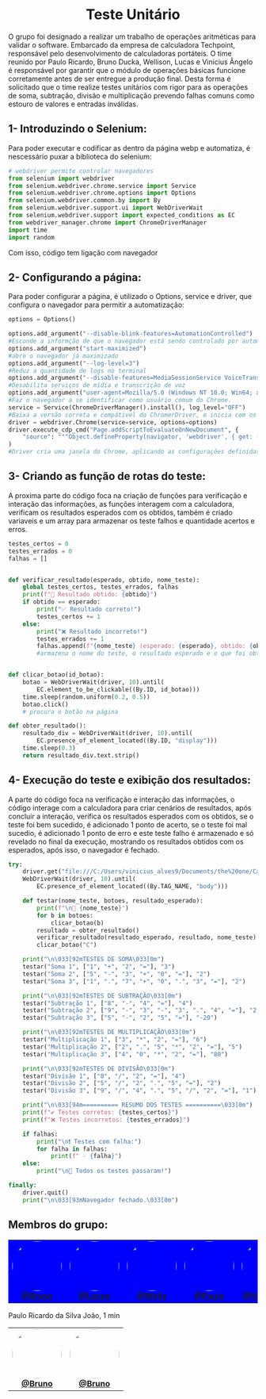 <h1 align="center">Teste Unitário</h1>

O grupo foi designado a realizar um trabalho de operações aritméticas para validar o software. Embarcado da empresa de calculadora Techpoint, responsável pelo desenvolvimento de calculadoras portáteis. O time reunido por Paulo Ricardo, Bruno Ducka, Wellison, Lucas e Vinicius Ângelo é responsável por garantir que o módulo de operações básicas funcione corretamente antes de ser entregue a produção final. Desta forma é solicitado que o time realize testes unitários com rigor para as operações de soma, subtração, divisão e multiplicação prevendo
falhas comuns como estouro de valores e entradas inválidas.

## 1- Introduzindo o Selenium:

Para poder executar e codificar as dentro da página webp e automatiza, é nescessário puxar a biblioteca do selenium:

 ```python
# webdriver permite controlar navegadores
from selenium import webdriver
from selenium.webdriver.chrome.service import Service
from selenium.webdriver.chrome.options import Options
from selenium.webdriver.common.by import By
from selenium.webdriver.support.ui import WebDriverWait
from selenium.webdriver.support import expected_conditions as EC
from webdriver_manager.chrome import ChromeDriverManager
import time
import random
```
Com isso, código tem ligação com navegador

## 2- Configurando a página:

Para poder configurar a página, é utilizado o Options, service e driver, que configura o navegador para permitir a automatização:

```python
options = Options()

options.add_argument("--disable-blink-features=AutomationControlled")
#Esconde a informção de que o navegador está sendo controlado por automação
options.add_argument("start-maximized")
#abre o navegador já maximizado
options.add_argument("--log-level=3")
#Reduz a quantidade de logs no terminal
options.add_argument("--disable-features=MediaSessionService VoiceTranscriptionCapability")
#Desabilita serviços de mídia e transcrição de voz
options.add_argument("user-agent=Mozilla/5.0 (Windows NT 10.0; Win64; x64) AppleWebKit/537.36 (KHTML, like Gecko) Chrome/124.0.0.0 Safari/537.36")
#Faz o navegador a se identificar como usuário comum do Chrome.
service = Service(ChromeDriverManager().install(), log_level="OFF")
#Baixa a versão correta e compátivel do ChromerDriver, e inicia com os logs preparativos desligados para deixar o código mais limpo
driver = webdriver.Chrome(service=service, options=options)
driver.execute_cdp_cmd("Page.addScriptToEvaluateOnNewDocument", {
    "source": """Object.defineProperty(navigator, 'webdriver', { get: () => undefined });"""
)
#Driver cria uma janela do Chrome, aplicando as configurações definidas no options e utilizando o service;


```

## 3- Criando as função de rotas do teste:

A proxima parte do código foca na criação de funções para verificação e interação das informações, as funções interagem com a calculadora, verificam os resultados esperados com os obtidos, também é criado variaveis e um array para armazenar os teste falhos e quantidade acertos e erros.

```python
testes_certos = 0
testes_errados = 0
falhas = []


def verificar_resultado(esperado, obtido, nome_teste):
    global testes_certos, testes_errados, falhas
    print(f"🧮 Resultado obtido: {obtido}")
    if obtido == esperado:
        print("✅ Resultado correto!")
        testes_certos += 1
    else:
        print("❌ Resultado incorreto!")
        testes_errados += 1
        falhas.append(f"{nome_teste} (esperado: {esperado}, obtido: {obtido})")
        #armazena o nome do teste, o resultado esperado e o que foi obtido


def clicar_botao(id_botao):
    botao = WebDriverWait(driver, 10).until(
        EC.element_to_be_clickable((By.ID, id_botao)))
    time.sleep(random.uniform(0.2, 0.5))
    botao.click()
    # procura o botão na página

def obter_resultado():
    resultado_div = WebDriverWait(driver, 10).until(
        EC.presence_of_element_located((By.ID, "display")))
    time.sleep(0.3)
    return resultado_div.text.strip()

```
## 4- Execução do teste e exibição dos resultados:
A parte do código foca na verificação e interação das informações, o código interage com a calculadora para criar cenários de resultados, após concluir a interação, verifica os resultados esperados com os obtidos, se o teste foi bem sucedido, é adicionado 1 ponto de acerto, se o teste foi mal sucedio, é adicionado 1 ponto de erro e este teste falho é armazenado e só revelado no final da execução, mostrando os resultados obtidos com os esperados, após isso, o navegador é fechado.

```python
try:
    driver.get("file:///C:/Users/vinicius_alves9/Documents/the%20one/Calculadora.html")
    WebDriverWait(driver, 10).until(
        EC.presence_of_element_located((By.TAG_NAME, "body")))

    def testar(nome_teste, botoes, resultado_esperado):
        print(f"\n🔹 {nome_teste}")
        for b in botoes:
            clicar_botao(b)
        resultado = obter_resultado()
        verificar_resultado(resultado_esperado, resultado, nome_teste)
        clicar_botao("C")

    print("\n\033[92mTESTES DE SOMA\033[0m")
    testar("Soma 1", ["1", "+", "2", "="], "3")
    testar("Soma 2", ["5", "-", "3", "+", "0", "="], "2")
    testar("Soma 3", ["1", ".", "7", "+", "0", ".", "3", "="], "2")

    print("\n\033[92mTESTES DE SUBTRAÇÃO\033[0m")
    testar("Subtração 1", ["8", "-", "4", "="], "4")
    testar("Subtração 2", ["9", "-", "3", "-", "3", ".", "4", "="], "2.6")
    testar("Subtração 3", ["5", "-", "2", "5", "="], "-20")

    print("\n\033[92mTESTES DE MULTIPLICAÇÃO\033[0m")
    testar("Multiplicação 1", ["3", "*", "2", "="], "6")
    testar("Multiplicação 2", ["2", ".", "5", "*", "2", "="], "5")
    testar("Multiplicação 3", ["4", "0", "*", "2", "="], "80")

    print("\n\033[92mTESTES DE DIVISÃO\033[0m")
    testar("Divisão 1", ["8", "/", "2", "="], "4")
    testar("Divisão 2", ["5", "/", "2", ".", "5", "="], "2")
    testar("Divisão 3", ["9", "/", "4", ".", "5", "/", "2", "="], "1")

    print("\n\033[94m========== RESUMO DOS TESTES ==========\033[0m")
    print(f"✔️ Testes corretos: {testes_certos}")
    print(f"❌ Testes incorretos: {testes_errados}")

    if falhas:
        print("\n❗ Testes com falha:")
        for falha in falhas:
            print(f" - {falha}")
    else:
        print("\n🎉 Todos os testes passaram!")

finally:
    driver.quit()
    print("\n\033[93mNavegador fechado.\033[0m")

```

## Membros do grupo:

<table style="background-color:blue"> <tr> <td align="center"> <a href="https://github.com/dutkabruno" target="_blank"> <img src="https://github.com/dutkabruno.png" width="100px" style="border-radius:50%"/><br/> <b>@Bruno</b> </a> </td> <td align="center"> <a href="https://github.com/luc4as-calixto" target="_blank"> <img src="https://github.com/luc4as-calixto.png" width="100px" style="border-radius:50%"/><br/> <b>@Lucas</b> </a> </td> <td align="center"> <a href="https://github.com/WellyRudnick" target="_blank"> <img src="https://github.com/WellyRudnick.png" width="100px" style="border-radius:50%"/><br/> <b>@Welly</b> </a> </td> <td align="center"> <a href="https://github.com/Paulo-r-joao" target="_blank"> <img src="https://github.com/Paulo-r-joao.png" width="100px" style="border-radius:50%"/><br/> <b>@Paulo</b> </a> </td> <td align="center"> <a href="https://github.com/vinicius835" target="_blank"> <img src="https://github.com/vinicius835.png" width="100px" style="border-radius:50%"/><br/> <b>@Vinicius.A</b> </a> </td> </tr> </table>
Paulo Ricardo da Silva João, 1 min
<table>
  <tr>
    <td align="center">
      <a href="https://github.com/dutkabruno" target="_blank">
        <img 
          src="https://github.com/dutkabruno.png" 
          width="100px" 
          height="100px" 
          style="border-radius:50%; object-fit:cover;"
        /><br/>
        <b>@Bruno</b>
      </a>
    </td>
    <td align="center">
      <a href="https://github.com/luc4as-calixto" target="_blank">
        <img 
          src="https://github.com/luc4as-calixto.png" 
          width="100px" 
          height="100px" 
          style="border-radius:50%; object-fit:cover;"
        /><br/>
        <b>@Bruno</b>
      </a>
    </td>
    <!-- Repita o mesmo ajuste para os outros TDs -->
  </tr>
</table>
